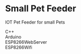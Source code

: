 # Small Pet Feeder
IOT Pet Feeder for small Pets

C++<br>
Arduino<br>
ESP8266WebServer<br>
ESP8266Wifi

